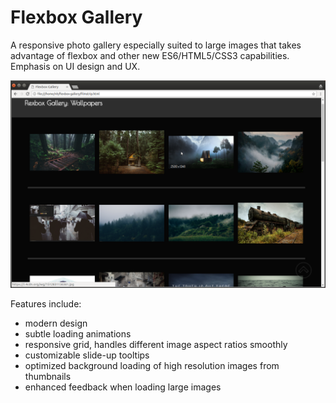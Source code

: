 # Flexbox Gallery
A responsive photo gallery especially suited to large images that takes advantage of flexbox and other new ES6/HTML5/CSS3 capabilities. Emphasis on UI design and UX.

![screenshot of flexbox gallery](screenshot.png)

Features include:
* modern design
* subtle loading animations
* responsive grid, handles different image aspect ratios smoothly
* customizable slide-up tooltips
* optimized background loading of high resolution images from thumbnails
* enhanced feedback when loading large images

